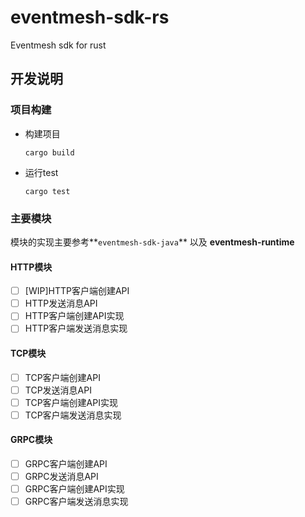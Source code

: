 # eventmesh-sdk-rs
Eventmesh sdk for rust 

## 开发说明

### 项目构建

- 构建项目

  ```shell
  cargo build
  ```

- 运行test

  ```shell
  cargo test
  ```

  

### 主要模块

模块的实现主要参考**`eventmesh-sdk-java`** 以及 **eventmesh-runtime**

#### HTTP模块

- [ ] [WIP]HTTP客户端创建API
- [ ] HTTP发送消息API
- [ ] HTTP客户端创建API实现
- [ ] HTTP客户端发送消息实现

#### TCP模块

- [ ] TCP客户端创建API
- [ ] TCP发送消息API
- [ ] TCP客户端创建API实现
- [ ] TCP客户端发送消息实现

#### GRPC模块

- [ ] GRPC客户端创建API
- [ ] GRPC发送消息API
- [ ] GRPC客户端创建API实现
- [ ] GRPC客户端发送消息实现
